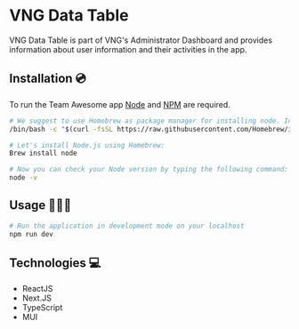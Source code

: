# VNG Data Table

VNG Data Table is part of VNG's Administrator Dashboard and provides information about user information and their activities in the app.

## Installation 💿

To run the Team Awesome app [Node](https://nodejs.org/en/) and [NPM](https://docs.npmjs.com/) are required.

```bash
# We suggest to use Homebrew as package manager for installing node. In order to install Homebrew we need to pull the latest installation script from the website.
/bin/bash -c "$(curl -fsSL https://raw.githubusercontent.com/Homebrew/install/HEAD/install.sh)"

# Let's install Node.js using Homebrew:
Brew install node

# Now you can check your Node version by typing the following command:
node -v
```

## Usage 👨🏻‍💻

```bash
# Run the application in development mode on your localhost
npm run dev
```

## Technologies 💻

- ReactJS
- Next.JS
- TypeScript
- MUI

